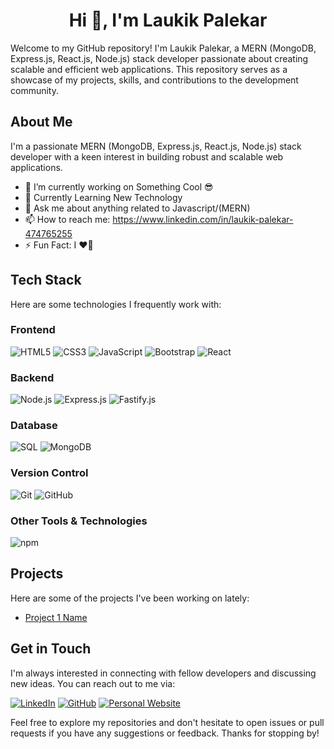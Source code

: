 <h1 align="center">Hi 👋, I'm Laukik Palekar</h1>

Welcome to my GitHub repository! I'm Laukik Palekar, a MERN (MongoDB, Express.js, React.js, Node.js) stack developer passionate about creating scalable and efficient web applications. This repository serves as a showcase of my projects, skills, and contributions to the development community.

## About Me

I'm a passionate MERN (MongoDB, Express.js, React.js, Node.js) stack developer with a keen interest in building robust and scalable web applications.

- 🚀 I’m currently working on Something Cool 😎
- 🌱 Currently Learning New Technology 
- 💬 Ask me about anything related to Javascript/(MERN)
- 📫 How to reach me: https://www.linkedin.com/in/laukik-palekar-474765255
- ⚡ Fun Fact: I ❤️‍🏏 

  
## Tech Stack

Here are some technologies I frequently work with:

### Frontend
![HTML5](https://img.shields.io/badge/-HTML5-E34F26?logo=html5&logoColor=white)
![CSS3](https://img.shields.io/badge/-CSS3-1572B6?logo=css3&logoColor=white)
![JavaScript](https://img.shields.io/badge/-JavaScript-F7DF1E?logo=javascript&logoColor=black)
![Bootstrap](https://img.shields.io/badge/-Bootstrap-563D7C?logo=bootstrap&logoColor=white)
![React](https://img.shields.io/badge/-React-61DAFB?logo=react&logoColor=black)

### Backend
![Node.js](https://img.shields.io/badge/-Node.js-339933?logo=node.js&logoColor=white)
![Express.js](https://img.shields.io/badge/-Express.js-000000?logo=express&logoColor=white)
![Fastify.js](https://img.shields.io/badge/-Fastify.js-202020?logo=fastify&logoColor=white)

### Database
![SQL](https://img.shields.io/badge/-SQL-4479A1?logo=postgresql&logoColor=white)
![MongoDB](https://img.shields.io/badge/-MongoDB-47A248?logo=mongodb&logoColor=white)

### Version Control
![Git](https://img.shields.io/badge/-Git-F05032?logo=git&logoColor=white)
![GitHub](https://img.shields.io/badge/-GitHub-181717?logo=github&logoColor=white)

### Other Tools & Technologies
![npm](https://img.shields.io/badge/-npm-CB3837?logo=npm&logoColor=white)

## Projects

Here are some of the projects I've been working on lately:

- [Project 1 Name](Link)

## Get in Touch

I'm always interested in connecting with fellow developers and discussing new ideas. You can reach out to me via:

[![LinkedIn](https://img.shields.io/badge/-LinkedIn-0077B5?style=flat&logo=linkedin&logoColor=white)](https://www.linkedin.com/in/laukik-palekar-474765255)
[![GitHub](https://img.shields.io/badge/-GitHub-181717?style=flat&logo=github&logoColor=white)](https://github.com/laukik13)
[![Personal Website](https://img.shields.io/badge/-Website-FF5722?style=flat&logo=google-chrome&logoColor=white)](https://www.laukikpalekar.in)

Feel free to explore my repositories and don't hesitate to open issues or pull requests if you have any suggestions or feedback. Thanks for stopping by!
